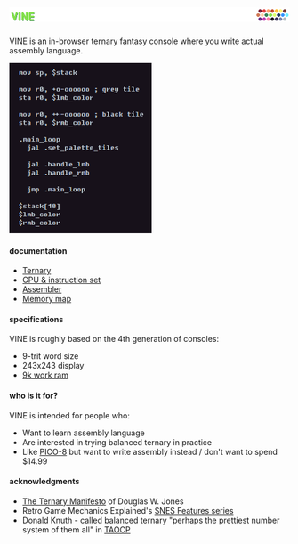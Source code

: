 # [![VINE](banner.png)](https://vine.imalex.xyz)

VINE is an in-browser ternary fantasy console where you write actual assembly language.

[![Screenshot](asm-screenshot.png)](https://vine.imalex.xyz)

#### documentation

- [Ternary](memory.md)
- [CPU & instruction set](cpu.md)
- [Assembler](assembler.md)
- [Memory map](memory.md)

#### specifications

VINE is roughly based on the 4th generation of consoles:

- 9-trit word size
- 243x243 display
- [9k work ram](memory)

#### who is it for?

VINE is intended for people who:

- Want to learn assembly language
- Are interested in trying balanced ternary in practice
- Like [PICO-8](https://www.lexaloffle.com/pico-8.php) but want to write assembly instead / don't want to spend $14.99

#### acknowledgments

- [The Ternary Manifesto][manifesto] of Douglas W. Jones
- Retro Game Mechanics Explained's [SNES Features series][snes-features]
- Donald Knuth - called balanced ternary "perhaps the prettiest number system of them all" in [TAOCP]

[manifesto]: https://homepage.divms.uiowa.edu/~jones/ternary/
[TAOCP]: https://wikipedia.org/wiki/The_Art_of_Computer_Programming
[snes-features]: https://www.youtube.com/playlist?list=PLHQ0utQyFw5KCcj1ljIhExH_lvGwfn6GV
